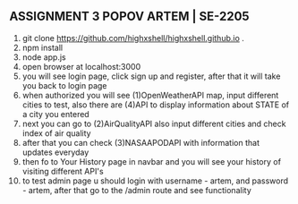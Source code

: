 ## ASSIGNMENT 3 POPOV ARTEM | SE-2205
1. git clone https://github.com/highxshell/highxshell.github.io .
2. npm install
3. node app.js
4. open browser at localhost:3000
5. you will see login page, click sign up and register, after that it will take you back to login page
6. when authorized you will see (1)OpenWeatherAPI map, input different cities to test, also there are (4)API to display information about STATE of a city you entered
7. next you can go to (2)AirQualityAPI also input different cities and check index of air quality
8. after that you can check (3)NASAAPODAPI with information that updates everyday
9. then fo to Your History page in navbar and you will see your history of visiting different API's
10. to test admin page u should login with username - artem, and password - artem, after that go to the /admin route and see functionality
